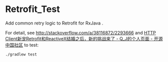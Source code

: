 # Retrofit_Test
Add common retry logic to Retrofit for RxJava .

For detail, see http://stackoverflow.com/a/38116872/2293666 and [HTTP Client新宠Retrofit和ReactiveX结婚之后，新的挑战来了 - Q_J的个人页面 - 开源中国社区](http://my.oschina.net/osexp2003/blog/703810)
to test:

```
./gradlew test
```

